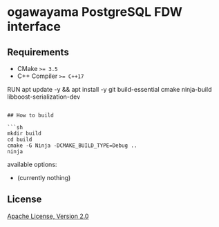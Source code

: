 # ogawayama PostgreSQL FDW interface

## Requirements

* CMake `>= 3.5`
* C++ Compiler `>= C++17`

RUN apt update -y && apt install -y git build-essential cmake ninja-build libboost-serialization-dev
```

## How to build

```sh
mkdir build
cd build
cmake -G Ninja -DCMAKE_BUILD_TYPE=Debug ..
ninja
```

available options:
* (currently nothing)

## License

[Apache License, Version 2.0](http://www.apache.org/licenses/LICENSE-2.0)
